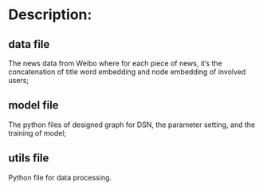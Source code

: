 Description:
===
data file
---
The news data from Weibo where for each piece of news, it’s the concatenation
of title word embedding and node embedding of involved users;

model file
---
The python files of designed graph for DSN, the parameter setting, and the training
of model;

utils file
---
Python file for data processing.